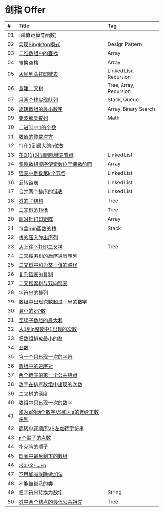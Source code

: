 # 剑指 Offer

| #    | Title                                    | Tag                                      |
| :--- | :--------------------------------------- | :--------------------------------------- |
| 01   | [赋值运算符函数]                      | |
| 02   | [实现Singleton模式][02]              |Design Pattern |
| 03   | [二维数组中的查找][03]                 | Array |
| 04   | [替换空格][04]                        | Array |
| 05   | [从尾到头打印链表][05]                 | Linked List, Recursion |
| 06   | [重建二叉树][06]                      | Tree, Array, Recursion |
| 07   | [用两个栈实现队列][07]                 | Stack, Queue |
| 08   | [旋转数组的最小数字][08]                | Array, Binary Search |
| 09   | [斐波那契数列][09]                     | Math |
| 10   | [二进制中1的个数][10]                  | |
| 11   | [数值的整数次方][11]                   | |
| 12   | [打印1到最大的n位数][12]               | |
| 13   | [在O(1)时间删除链表节点][13]           | Linked List |
| 14   | [调整数组顺序使奇数位于偶数前面][14]     | Array |
| 15   | [链表中倒数第k个节点][15]              | Linked List |
| 16   | [反转链表][16]                       | Linked List |
| 17   | [合并两个排序的链表][17]               | Linked List |
| 18   | [树的子结构][18]                      | Tree |
| 19   | [二叉树的镜像][19]                    | Tree |
| 20   | [顺时针打印矩阵][20]                   | Array |
| 21   | [包含min函数的栈][21]                  | Stack |
| 22   | [栈的压入弹出序列][22]                  | |
| 23   | [从上往下打印二叉树][23]                | Tree |
| 24   | [二叉搜索树的后序遍历序列][24]           | |
| 25   | [二叉树中和为某一值的路径][25]           | |
| 26   | [复杂链表的复制][26]                   | |
| 27   | [二叉搜索树与双向链表][27]              | |
| 28   | [字符串的排列][28]                     | |
| 29   | [数组中出现次数超过一半的数字][29]        | |
| 30   | [最小的k个数][30]                      | |
| 31   | [连续子数组的最大和][31]                | |
| 32   | [从1到n整数中1出现的次数][32]           | |
| 33   | [把数组排成最小的数][33]                | |
| 34   | [丑数][34]                           | |
| 35   | [第一个只出现一次的字符][35]            | |
| 36   | [数组中的逆序对][36]                   | |
| 37   | [两个链表的第一个公共结点][37]           | |
| 38   | [数字在排序数组中出现的次数][38]          | |
| 39   | [二叉树的深度][39]                     | |
| 40   | [数组中只出现一次的数字][40]             | |
| 41   | [和为s的两个数字VS和为s的连续正数序列][41] | |
| 42   | [翻转单词顺序VS左旋转字符串][42]          | |
| 43   | [n个骰子的点数][43]                     | |
| 44   | [扑克牌的顺子][44]                      | |
| 45   | [圆圈中最后剩下的数组][45]               | |
| 46   | [求1+2+...+n][46]                     | |
| 47   | [不用加减乘除做加法][47]                  | |
| 48   | [不能被继承的类][48]                    | |
| 49   | [把字符串转换为数字][49]                 |String|
| 50   | [树中两个结点的最低公共祖先][50]           | Tree|

[02]: https://github.com/s3abiscuit/coding-interviews/blob/master/src/Test02.java
[03]: https://github.com/s3abiscuit/coding-interviews/blob/master/src/Test03.java
[04]: https://github.com/s3abiscuit/coding-interviews/blob/master/src/Test04.java   
[05]: https://github.com/s3abiscuit/coding-interviews/blob/master/src/Test05.java
[06]: https://github.com/s3abiscuit/coding-interviews/blob/master/src/Test06.java
[07]: https://github.com/s3abiscuit/coding-interviews/blob/master/src/Test07.java
[08]: https://github.com/s3abiscuit/coding-interviews/blob/master/src/Test08.java
[09]: https://github.com/s3abiscuit/coding-interviews/blob/master/src/Test09.java
[10]: https://github.com/s3abiscuit/coding-interviews/blob/master/src/Test10.java
[11]: https://github.com/s3abiscuit/coding-interviews/blob/master/src/Test11.java
[12]: https://github.com/s3abiscuit/coding-interviews/blob/master/src/Test12.java
[13]: https://github.com/s3abiscuit/coding-interviews/blob/master/src/Test13.java
[14]: https://github.com/s3abiscuit/coding-interviews/blob/master/src/Test14.java
[15]: https://github.com/s3abiscuit/coding-interviews/blob/master/src/Test15.java
[16]: https://github.com/s3abiscuit/coding-interviews/blob/master/src/Test16.java
[17]: https://github.com/s3abiscuit/coding-interviews/blob/master/src/Test17.java
[18]: https://github.com/s3abiscuit/coding-interviews/blob/master/src/Test18.java
[19]: https://github.com/s3abiscuit/coding-interviews/blob/master/src/Test19.java
[20]: https://github.com/s3abiscuit/coding-interviews/blob/master/src/Test20.java
[21]: https://github.com/s3abiscuit/coding-interviews/blob/master/src/Test21.java
[22]: https://github.com/s3abiscuit/coding-interviews/blob/master/src/Test22.java
[23]: https://github.com/s3abiscuit/coding-interviews/blob/master/src/Test23.java
[24]: https://github.com/s3abiscuit/coding-interviews/blob/master/src/Test24.java
[25]: https://github.com/s3abiscuit/coding-interviews/blob/master/src/Test25.java
[26]: https://github.com/s3abiscuit/coding-interviews/blob/master/src/Test26.java
[27]: https://github.com/s3abiscuit/coding-interviews/blob/master/src/Test27.java
[28]: https://github.com/s3abiscuit/coding-interviews/blob/master/src/Test28.java
[29]: https://github.com/s3abiscuit/coding-interviews/blob/master/src/Test29.java
[30]: https://github.com/s3abiscuit/coding-interviews/blob/master/src/Test30.java
[31]: https://github.com/s3abiscuit/coding-interviews/blob/master/src/Test31.java
[32]: https://github.com/s3abiscuit/coding-interviews/blob/master/src/Test32.java
[33]: https://github.com/s3abiscuit/coding-interviews/blob/master/src/Test33.java
[34]: https://github.com/s3abiscuit/coding-interviews/blob/master/src/Test34.java
[35]: https://github.com/s3abiscuit/coding-interviews/blob/master/src/Test35.java
[36]: https://github.com/s3abiscuit/coding-interviews/blob/master/src/Test36.java
[37]: https://github.com/s3abiscuit/coding-interviews/blob/master/src/Test37.java
[38]: https://github.com/s3abiscuit/coding-interviews/blob/master/src/Test38.java
[39]: https://github.com/s3abiscuit/coding-interviews/blob/master/src/Test39.java
[40]: https://github.com/s3abiscuit/coding-interviews/blob/master/src/Test40.java
[41]: https://github.com/s3abiscuit/coding-interviews/blob/master/src/Test41.java
[42]: https://github.com/s3abiscuit/coding-interviews/blob/master/src/Test42.java
[43]: https://github.com/s3abiscuit/coding-interviews/blob/master/src/Test43.java
[44]: https://github.com/s3abiscuit/coding-interviews/blob/master/src/Test44.java
[45]: https://github.com/s3abiscuit/coding-interviews/blob/master/src/Test45.java
[46]: https://github.com/s3abiscuit/coding-interviews/blob/master/src/Test46.java
[47]: https://github.com/s3abiscuit/coding-interviews/blob/master/src/Test47.java
[48]: https://github.com/s3abiscuit/coding-interviews/blob/master/src/Test48.java
[49]: https://github.com/s3abiscuit/coding-interviews/blob/master/src/Test49.java
[50]: https://github.com/s3abiscuit/coding-interviews/blob/master/src/Test50.java